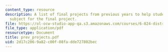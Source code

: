 ```yaml
---
content_type: resource
description: A list of final projects from previous years to help students pick a
  subject for the final project.
file: https://ol-ocw-studio-app-qa.s3.amazonaws.com/courses/6-824-distributed-computer-systems-engineering-spring-2006/2d17c2069a82c00f08fadde727802bec_prev_projects.pdf
file_type: application/pdf
resourcetype: Document
title: prev_projects.pdf
uid: 2d17c206-9a82-c00f-08fa-dde727802bec
---
```

